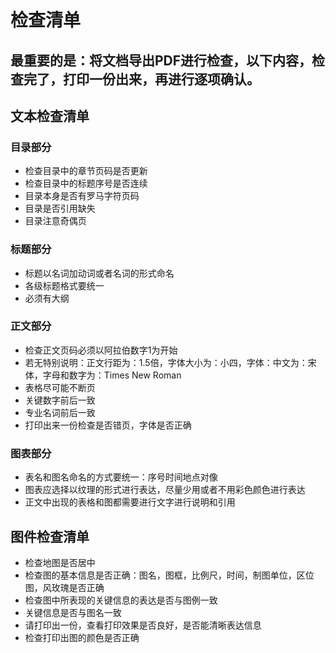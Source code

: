 # 检查清单

## 最重要的是：将文档导出PDF进行检查，以下内容，检查完了，打印一份出来，再进行逐项确认。

## 文本检查清单

### 目录部分

* 检查目录中的章节页码是否更新
* 检查目录中的标题序号是否连续
* 目录本身是否有罗马字符页码
* 目录是否引用缺失
* 目录注意奇偶页

### 标题部分
* 标题以名词加动词或者名词的形式命名
* 各级标题格式要统一
* 必须有大纲

### 正文部分
* 检查正文页码必须以阿拉伯数字1为开始
* 若无特别说明：正文行距为：1.5倍，字体大小为：小四，字体：中文为：宋体，字母和数字为：Times New Roman 
* 表格尽可能不断页
* 关键数字前后一致
* 专业名词前后一致
* 打印出来一份检查是否错页，字体是否正确

### 图表部分
* 表名和图名命名的方式要统一：序号时间地点对像
* 图表应选择以纹理的形式进行表达，尽量少用或者不用彩色颜色进行表达
* 正文中出现的表格和图都需要进行文字进行说明和引用

## 图件检查清单

* 检查地图是否居中
* 检查图的基本信息是否正确：图名，图框，比例尺，时间，制图单位，区位图，风玫瑰是否正确
* 检查图中所表现的关键信息的表达是否与图例一致
* 关键信息是否与图名一致
* 请打印出一份，查看打印效果是否良好，是否能清晰表达信息
* 检查打印出图的颜色是否正确
